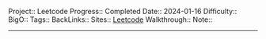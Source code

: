Project:: Leetcode
Progress:: Completed
Date:: 2024-01-16
Difficulty:: 
BigO:: 
Tags:: 
BackLinks:: 
Sites:: [Leetcode]()
Walkthrough:: 
Note:: 

---
